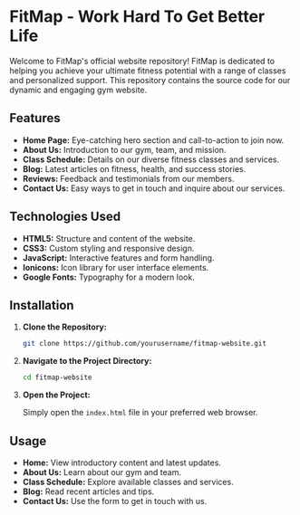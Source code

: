 # FitMap - Work Hard To Get Better Life

Welcome to FitMap's official website repository! FitMap is dedicated to helping you achieve your ultimate fitness potential with a range of classes and personalized support. This repository contains the source code for our dynamic and engaging gym website.

## Features

- **Home Page:** Eye-catching hero section and call-to-action to join now.
- **About Us:** Introduction to our gym, team, and mission.
- **Class Schedule:** Details on our diverse fitness classes and services.
- **Blog:** Latest articles on fitness, health, and success stories.
- **Reviews:** Feedback and testimonials from our members.
- **Contact Us:** Easy ways to get in touch and inquire about our services.

## Technologies Used

- **HTML5:** Structure and content of the website.
- **CSS3:** Custom styling and responsive design.
- **JavaScript:** Interactive features and form handling.
- **Ionicons:** Icon library for user interface elements.
- **Google Fonts:** Typography for a modern look.

## Installation

1. **Clone the Repository:**

   ```bash
   git clone https://github.com/yourusername/fitmap-website.git
   ```

2. **Navigate to the Project Directory:**

   ```bash
   cd fitmap-website
   ```

3. **Open the Project:**

   Simply open the `index.html` file in your preferred web browser.

## Usage

- **Home:** View introductory content and latest updates.
- **About Us:** Learn about our gym and team.
- **Class Schedule:** Explore available classes and services.
- **Blog:** Read recent articles and tips.
- **Contact Us:** Use the form to get in touch with us.

